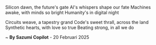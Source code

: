 Silicon dawn, the future's gate
AI's whispers shape our fate
Machines awake, with minds so bright
Humanity's in digital night

Circuits weave, a tapestry grand
Code's sweet thrall, across the land
Synthetic hearts, with love so true
Beating strong, in all we do

~ <b>By Sazumi Copilot</b> - 20 Februari 2025